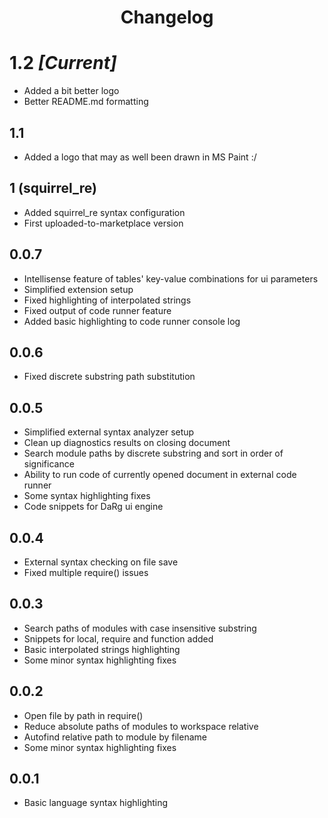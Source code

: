 # <p align='center'>Changelog</p>

# 1.2 *[Current]*
- Added a bit better logo
- Better README.md formatting

## 1.1
- Added a logo that may as well been drawn in MS Paint :/

## 1 (squirrel_re)
- Added squirrel_re syntax configuration
- First uploaded-to-marketplace version

## 0.0.7

- Intellisense feature of tables' key-value combinations for ui parameters
- Simplified extension setup
- Fixed highlighting of interpolated strings
- Fixed output of code runner feature
- Added basic highlighting to code runner console log

## 0.0.6

- Fixed discrete substring path substitution

## 0.0.5

- Simplified external syntax analyzer setup
- Clean up diagnostics results on closing document
- Search module paths by discrete substring and sort in order of significance
- Ability to run code of currently opened document in external code runner
- Some syntax highlighting fixes
- Code snippets for DaRg ui engine

## 0.0.4

- External syntax checking on file save
- Fixed multiple require() issues

## 0.0.3

- Search paths of modules with case insensitive substring
- Snippets for local, require and function added
- Basic interpolated strings highlighting
- Some minor syntax highlighting fixes

## 0.0.2

- Open file by path in require()
- Reduce absolute paths of modules to workspace relative
- Autofind relative path to module by filename
- Some minor syntax highlighting fixes

## 0.0.1
- Basic language syntax highlighting